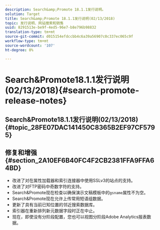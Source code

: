 ```yaml
---
description: Search&amp;Promote 18.1.1发行说明。
solution: Target
title: Search&amp;Promote 18.1.1发行说明(02/13/2018)
topic: 发行说明、网站搜索和销售
uuid: 8291513e-be9f-4ed5-96e7-b8e796b98832
translation-type: tm+mt
source-git-commit: d015154efdccbb4c6a39a56907c0c337ec065c9f
workflow-type: tm+mt
source-wordcount: '107'
ht-degree: 0%

---
```



# Search&amp;Promote18.1.1发行说明(02/13/2018){#search-promote-release-notes}

## Search&amp;Promote18.1.1发行说明(02/13/2018){#topic_28FE07DAC141450C8365B2EF97CF5795}

## 修复和增强{#section_2A10EF6B40FC4F2CB2381FFA9FFA64BD}

* 改进了对在属性加载器和索引连接器中使用SSLv3的站点的支持。
* 改进了对FTP密码中奇数字符的支持。
* Search&amp;Promote现在检查以确保演示文稿模板中的`gsname`属性不为空。
* Search&amp;Promote现在允许上传常用短语组数据。
* 更新了具有当前已知位置的邻近搜索数据库。
* 索引器在重新排列新元数据字段时正在中止。
* 现在，即使没有分阶段配置，您也可以视图分阶段Adobe Analytics报表数据。

